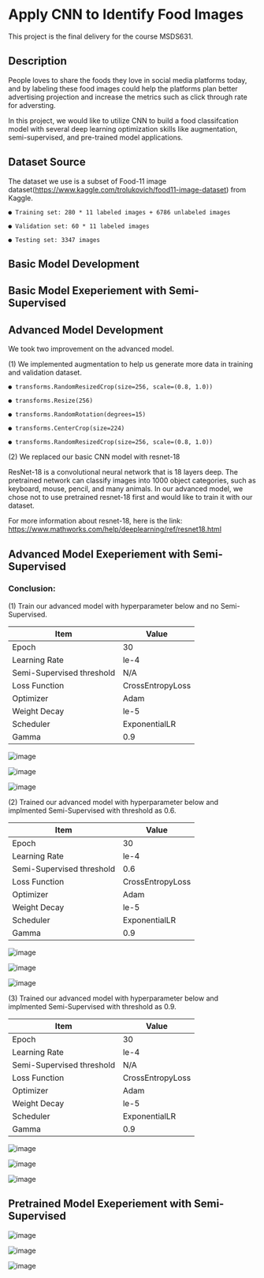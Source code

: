 # Apply CNN to Identify Food Images

This project is the final delivery for the course MSDS631.

## Description

People loves to share the foods they love in social media platforms today, and by labeling these food images could help the platforms plan better advertising projection and increase the metrics such as click through rate for adversting.

In this project, we would like to utilize CNN to build a food classifcation model with several deep learning optimization skills like augmentation, semi-supervised, and pre-trained model applications. 


## Dataset Source

The dataset we use is a subset of Food-11 image dataset(https://www.kaggle.com/trolukovich/food11-image-dataset) from Kaggle.

    ● Training set: 280 * 11 labeled images + 6786 unlabeled images

    ● Validation set: 60 * 11 labeled images

    ● Testing set: 3347 images



## Basic Model Development

## Basic Model Exeperiement with Semi-Supervised

## Advanced Model Development

We took two improvement on the advanced model.

(1) We implemented augmentation to help us generate more data in training and validation dataset. 

    ● transforms.RandomResizedCrop(size=256, scale=(0.8, 1.0))
  
    ● transforms.Resize(256)
  
    ● transforms.RandomRotation(degrees=15)
  
    ● transforms.CenterCrop(size=224)
  
    ● transforms.RandomResizedCrop(size=256, scale=(0.8, 1.0))
  

(2) We replaced our basic CNN model with resnet-18

ResNet-18 is a convolutional neural network that is 18 layers deep. The pretrained network can classify images into 1000 object categories, such as keyboard, mouse, pencil, and many animals. In our advanced model, we chose not to use pretrained resnet-18 first and would like to train it with our dataset.

For more information about resnet-18, here is the link: https://www.mathworks.com/help/deeplearning/ref/resnet18.html



## Advanced Model Exeperiement with Semi-Supervised

### Conclusion: 

(1) Train our advanced model with hyperparameter below and no Semi-Supervised.

| Item                      | Value            |
|---------------------------|------------------|
| Epoch                     | 30               |
| Learning Rate             | le-4             |
| Semi-Supervised threshold | N/A              |
| Loss Function             | CrossEntropyLoss |
| Optimizer                 | Adam             |
| Weight Decay              | le-5             |
| Scheduler                 | ExponentialLR    |
| Gamma                     | 0.9              |



![image](https://user-images.githubusercontent.com/86508922/176345718-0d59039e-dfd5-46f3-bee6-8009bed63b6e.png)

![image](https://user-images.githubusercontent.com/86508922/176345724-85039ecc-4759-4a03-9832-2068a15c868d.png)

![image](https://user-images.githubusercontent.com/86508922/176345735-ec0f44d8-60eb-4098-b9bb-95d0b252d81b.png)



(2) Trained our advanced model with hyperparameter below and implmented Semi-Supervised with threshold as 0.6.


| Item                      | Value            |
|---------------------------|------------------|
| Epoch                     | 30               |
| Learning Rate             | le-4             |
| Semi-Supervised threshold | 0.6             |
| Loss Function             | CrossEntropyLoss |
| Optimizer                 | Adam             |
| Weight Decay              | le-5             |
| Scheduler                 | ExponentialLR    |
| Gamma                     | 0.9              |

![image](https://user-images.githubusercontent.com/86508922/176346478-e1e666d8-da78-41ab-b015-59844f9520d9.png)

![image](https://user-images.githubusercontent.com/86508922/176346488-0e47f62d-ebb9-4546-a432-46fe978a26ac.png)

![image](https://user-images.githubusercontent.com/86508922/176346493-3537e842-a7ba-4d2d-a2b8-1f2a90955cd0.png)



(3) Trained our advanced model with hyperparameter below and implmented Semi-Supervised with threshold as 0.9.

| Item                      | Value            |
|---------------------------|------------------|
| Epoch                     | 30               |
| Learning Rate             | le-4             |
| Semi-Supervised threshold | N/A              |
| Loss Function             | CrossEntropyLoss |
| Optimizer                 | Adam             |
| Weight Decay              | le-5             |
| Scheduler                 | ExponentialLR    |
| Gamma                     | 0.9              |

![image](https://user-images.githubusercontent.com/86508922/176346518-b79ee665-e968-4527-8d88-7add3c3a2c08.png)

![image](https://user-images.githubusercontent.com/86508922/176346530-9eb7394b-b89c-4131-b07d-6f2b9b2a7993.png)

![image](https://user-images.githubusercontent.com/86508922/176346540-1802fa40-8343-43a5-abfb-59571598c6fd.png)



## Pretrained Model Exeperiement with Semi-Supervised



![image](https://user-images.githubusercontent.com/86508922/176346348-ead3928f-514f-4af0-a5ad-1d10593b4f17.png)

![image](https://user-images.githubusercontent.com/86508922/176346361-06cf9734-7447-49f1-88e3-2359f0d30113.png)

![image](https://user-images.githubusercontent.com/86508922/176346376-ee7f0bb8-16f9-4cdd-a086-8e001e9cf85b.png)
